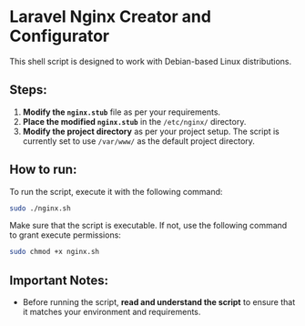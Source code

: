 
# Laravel Nginx Creator and Configurator

This shell script is designed to work with Debian-based Linux distributions.

## Steps:

1. **Modify the `nginx.stub`** file as per your requirements.
2. **Place the modified `nginx.stub`** in the `/etc/nginx/` directory.
3. **Modify the project directory** as per your project setup. The script is currently set to use `/var/www/` as the default project directory.

## How to run:

To run the script, execute it with the following command:

```bash
sudo ./nginx.sh
```
Make sure that the script is executable. If not, use the following command to grant execute permissions:

```bash
sudo chmod +x nginx.sh
```


## Important Notes:

-   Before running the script, **read and understand the script** to ensure that it matches your environment and requirements.

